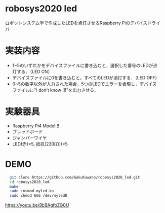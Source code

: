 # robosys2020 led

ロボットシステム学で作成したLEDを点灯させるRaspberry Piのデバイスドライバ

# 実装内容

- 1~5のいずれかをデバイスファイルに書き込むと，選択した番号のLEDが点灯する．（LED ON）
- デバイスファイルに0を書き込むと，すべてのLEDが消灯する．（LED OFF）
- 0~5の数字以外が入力された場合，5つのLEDでエラーを表現し，デバイスファイルに"I don't know !!!"を出力させる．

# 実験器具

- Raspberry Pi4 Model B
- ブレッドボード
- ジャンパーワイヤ
- LED(赤)×5, 抵抗(220[Ω])×5

# DEMO

```bash
  git clone https://github.com/GakuKuwano/robosys2020_led.git
  cd robosys2020_led
  make
  sudo insmod myled.ko
  sudo chmod 666 /dev/myled0
```

https://youtu.be/8bBAgfoZG0U
